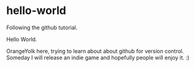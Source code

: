 # hello-world
Following the github tutorial.

Hello World.

OrangeYolk here, trying to learn about about github for version control.
Someday I will release an indie game and hopefully people will enjoy it.
:)
